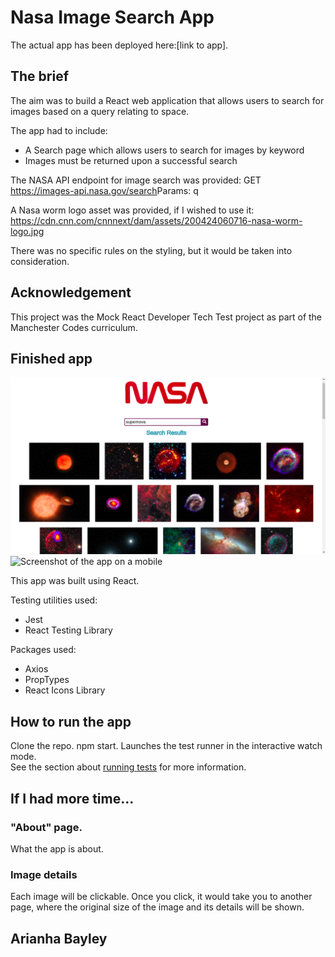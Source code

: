 # Nasa Image Search App

The actual app has been deployed here:[link to app].

## The brief

The aim was to build a React web application that allows users to search for images based on a query relating to space.

The app had to include:

- A Search page which allows users to search for images by keyword
- Images must be returned upon a successful search

The NASA API endpoint for image search was provided:
GET​​ ​​https://images-api.nasa.gov/search ​Params: ​​q

A Nasa worm logo asset was provided, if I wished to use it:
https://cdn.cnn.com/cnnnext/dam/assets/200424060716-nasa-worm-logo.jpg

There was no specific rules on the styling, but it would be taken into consideration.

## Acknowledgement

This project was the Mock React Developer Tech Test project as part of the Manchester Codes curriculum.

## Finished app

![Screenshot of the app on a computer](tech-test-bigscreen.png)
![Screenshot of the app on a mobile]()

This app was built using React.

Testing utilities used:

- Jest
- React Testing Library

Packages used:

- Axios
- PropTypes
- React Icons Library

## How to run the app

Clone the repo.
npm start.
Launches the test runner in the interactive watch mode.<br />
See the section about [running tests](https://facebook.github.io/create-react-app/docs/running-tests) for more information.

## If I had more time...

### "About" page.

What the app is about.

### Image details

Each image will be clickable. Once you click, it would take you to another page, where the original size of the image and its details will be shown.

## Arianha Bayley
